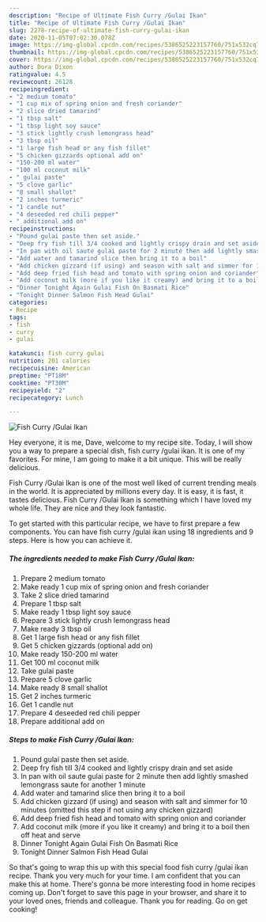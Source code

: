 ```yaml
---
description: "Recipe of Ultimate Fish Curry /Gulai Ikan"
title: "Recipe of Ultimate Fish Curry /Gulai Ikan"
slug: 2278-recipe-of-ultimate-fish-curry-gulai-ikan
date: 2020-11-05T07:02:30.078Z
image: https://img-global.cpcdn.com/recipes/5386525223157760/751x532cq70/fish-curry-gulai-ikan-recipe-main-photo.jpg
thumbnail: https://img-global.cpcdn.com/recipes/5386525223157760/751x532cq70/fish-curry-gulai-ikan-recipe-main-photo.jpg
cover: https://img-global.cpcdn.com/recipes/5386525223157760/751x532cq70/fish-curry-gulai-ikan-recipe-main-photo.jpg
author: Dora Dixon
ratingvalue: 4.5
reviewcount: 26128
recipeingredient:
- "2 medium tomato"
- "1 cup mix of spring onion and fresh coriander"
- "2 slice dried tamarind"
- "1 tbsp salt"
- "1 tbsp light soy sauce"
- "3 stick lightly crush lemongrass head"
- "3 tbsp oil"
- "1 large fish head or any fish fillet"
- "5 chicken gizzards optional add on"
- "150-200 ml water"
- "100 ml coconut milk"
- " gulai paste"
- "5 clove garlic"
- "8 small shallot"
- "2 inches turmeric"
- "1 candle nut"
- "4 deseeded red chili pepper"
- " additional add on"
recipeinstructions:
- "Pound gulai paste then set aside."
- "Deep fry fish till 3/4 cooked and lightly crispy drain and set aside"
- "In pan with oil saute gulai paste for 2 minute then add lightly smashed lemongrass saute for another 1 minute"
- "Add water and tamarind slice then bring it to a boil"
- "Add chicken gizzard (if using) and season with salt and simmer for 10 minutes (omitted this step if not using any chicken gizzard)"
- "Add deep fried fish head and tomato with spring onion and coriander"
- "Add coconut milk (more if you like it creamy) and bring it to a boil then off heat and serve"
- "Dinner Tonight Again Gulai Fish On Basmati Rice"
- "Tonight Dinner Salmon Fish Head Gulai"
categories:
- Recipe
tags:
- fish
- curry
- gulai

katakunci: fish curry gulai 
nutrition: 201 calories
recipecuisine: American
preptime: "PT18M"
cooktime: "PT30M"
recipeyield: "2"
recipecategory: Lunch

---
```



![Fish Curry /Gulai Ikan](https://img-global.cpcdn.com/recipes/5386525223157760/751x532cq70/fish-curry-gulai-ikan-recipe-main-photo.jpg)

Hey everyone, it is me, Dave, welcome to my recipe site. Today, I will show you a way to prepare a special dish, fish curry /gulai ikan. It is one of my favorites. For mine, I am going to make it a bit unique. This will be really delicious.

Fish Curry /Gulai Ikan is one of the most well liked of current trending meals in the world. It is appreciated by millions every day. It is easy, it is fast, it tastes delicious. Fish Curry /Gulai Ikan is something which I have loved my whole life. They are nice and they look fantastic.




To get started with this particular recipe, we have to first prepare a few components. You can have fish curry /gulai ikan using 18 ingredients and 9 steps. Here is how you can achieve it.

<!--inarticleads1-->

##### The ingredients needed to make Fish Curry /Gulai Ikan:

1. Prepare 2 medium tomato
1. Make ready 1 cup mix of spring onion and fresh coriander
1. Take 2 slice dried tamarind
1. Prepare 1 tbsp salt
1. Make ready 1 tbsp light soy sauce
1. Prepare 3 stick lightly crush lemongrass head
1. Make ready 3 tbsp oil
1. Get 1 large fish head or any fish fillet
1. Get 5 chicken gizzards (optional add on)
1. Make ready 150-200 ml water
1. Get 100 ml coconut milk
1. Take  gulai paste
1. Prepare 5 clove garlic
1. Make ready 8 small shallot
1. Get 2 inches turmeric
1. Get 1 candle nut
1. Prepare 4 deseeded red chili pepper
1. Prepare  additional add on




<!--inarticleads2-->

##### Steps to make Fish Curry /Gulai Ikan:

1. Pound gulai paste then set aside.
1. Deep fry fish till 3/4 cooked and lightly crispy drain and set aside
1. In pan with oil saute gulai paste for 2 minute then add lightly smashed lemongrass saute for another 1 minute
1. Add water and tamarind slice then bring it to a boil
1. Add chicken gizzard (if using) and season with salt and simmer for 10 minutes (omitted this step if not using any chicken gizzard)
1. Add deep fried fish head and tomato with spring onion and coriander
1. Add coconut milk (more if you like it creamy) and bring it to a boil then off heat and serve
1. Dinner Tonight Again Gulai Fish On Basmati Rice
1. Tonight Dinner Salmon Fish Head Gulai




So that's going to wrap this up with this special food fish curry /gulai ikan recipe. Thank you very much for your time. I am confident that you can make this at home. There's gonna be more interesting food in home recipes coming up. Don't forget to save this page in your browser, and share it to your loved ones, friends and colleague. Thank you for reading. Go on get cooking!
